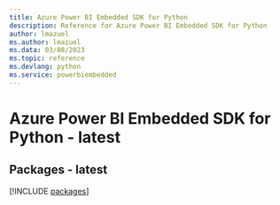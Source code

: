 ```yaml
---
title: Azure Power BI Embedded SDK for Python
description: Reference for Azure Power BI Embedded SDK for Python
author: lmazuel
ms.author: lmazuel
ms.data: 03/08/2023
ms.topic: reference
ms.devlang: python
ms.service: powerbiembedded
---
```

# Azure Power BI Embedded SDK for Python - latest
## Packages - latest
[!INCLUDE [packages](power-bi-embedded-index.md)]